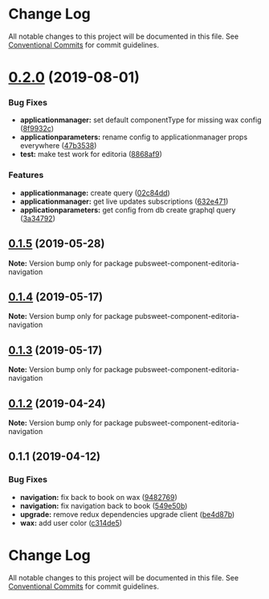 # Change Log

All notable changes to this project will be documented in this file.
See [Conventional Commits](https://conventionalcommits.org) for commit guidelines.

<a name="0.2.0"></a>
# [0.2.0](https://gitlab.coko.foundation/editoria/editoria-navigation/compare/pubsweet-component-editoria-navigation@0.1.5...pubsweet-component-editoria-navigation@0.2.0) (2019-08-01)


### Bug Fixes

* **applicationmanager:** set default componentType for missing wax config ([8f9932c](https://gitlab.coko.foundation/editoria/editoria-navigation/commit/8f9932c))
* **applicationparameters:** rename config to applicationmanager props everywhere ([47b3538](https://gitlab.coko.foundation/editoria/editoria-navigation/commit/47b3538))
* **test:** make test work for editoria ([8868af9](https://gitlab.coko.foundation/editoria/editoria-navigation/commit/8868af9))


### Features

* **applicationmanage:** create query ([02c84dd](https://gitlab.coko.foundation/editoria/editoria-navigation/commit/02c84dd))
* **applicationmanager:** get live updates subscriptions ([632e471](https://gitlab.coko.foundation/editoria/editoria-navigation/commit/632e471))
* **applicationparameters:** get config from db create graphql query ([3a34792](https://gitlab.coko.foundation/editoria/editoria-navigation/commit/3a34792))




<a name="0.1.5"></a>
## [0.1.5](https://gitlab.coko.foundation/editoria/editoria-navigation/compare/pubsweet-component-editoria-navigation@0.1.4...pubsweet-component-editoria-navigation@0.1.5) (2019-05-28)




**Note:** Version bump only for package pubsweet-component-editoria-navigation

<a name="0.1.4"></a>
## [0.1.4](https://gitlab.coko.foundation/editoria/editoria-navigation/compare/pubsweet-component-editoria-navigation@0.1.3...pubsweet-component-editoria-navigation@0.1.4) (2019-05-17)




**Note:** Version bump only for package pubsweet-component-editoria-navigation

<a name="0.1.3"></a>
## [0.1.3](https://gitlab.coko.foundation/editoria/editoria-navigation/compare/pubsweet-component-editoria-navigation@0.1.2...pubsweet-component-editoria-navigation@0.1.3) (2019-05-17)




**Note:** Version bump only for package pubsweet-component-editoria-navigation

<a name="0.1.2"></a>
## [0.1.2](https://gitlab.coko.foundation/editoria/editoria-navigation/compare/pubsweet-component-editoria-navigation@0.1.1...pubsweet-component-editoria-navigation@0.1.2) (2019-04-24)




**Note:** Version bump only for package pubsweet-component-editoria-navigation

<a name="0.1.1"></a>
## 0.1.1 (2019-04-12)


### Bug Fixes

* **navigation:** fix back to book on wax ([9482769](https://gitlab.coko.foundation/editoria/editoria-navigation/commit/9482769))
* **navigation:** fix navigation back to book ([549e50b](https://gitlab.coko.foundation/editoria/editoria-navigation/commit/549e50b))
* **upgrade:** remove redux dependencies upgrade client ([be4d87b](https://gitlab.coko.foundation/editoria/editoria-navigation/commit/be4d87b))
* **wax:** add user color ([c314de5](https://gitlab.coko.foundation/editoria/editoria-navigation/commit/c314de5))




# Change Log

All notable changes to this project will be documented in this file.
See [Conventional Commits](https://conventionalcommits.org) for commit guidelines.
